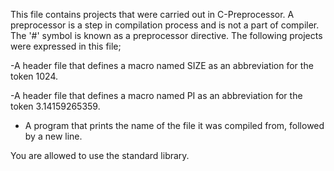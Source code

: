 This file contains projects that were carried out in C-Preprocessor.
A preprocessor is a step in compilation process and is not a part of
compiler. The '#' symbol is known as a preprocessor directive.
The following projects were expressed in this file;

-A header file that defines a macro named SIZE as an abbreviation for the token 1024.

-A header file that defines a macro named PI as an abbreviation for
the token 3.14159265359.

- A program that prints the name of the file it was compiled from, followed by a new line.

You are allowed to use the standard library.